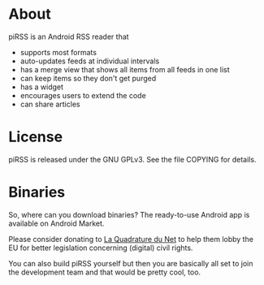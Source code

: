 About
=====

piRSS is an Android RSS reader that 

* supports most formats
* auto-updates feeds at individual intervals
* has a merge view that shows all items from all feeds in one list
* can keep items so they don't get purged
* has a widget
* encourages users to extend the code
* can share articles


License
=======

piRSS is released under the GNU GPLv3. See the file COPYING for details.


Binaries
========

So, where can you download binaries? The ready-to-use Android app is
available on Android Market.

Please consider donating to <a href="http://laquadrature.net">La Quadrature du Net</a> 
to help them lobby the EU for better legislation concerning (digital) civil 
rights. 

You can also build piRSS yourself but then you are basically all set to
join the development team and that would be pretty cool, too.

